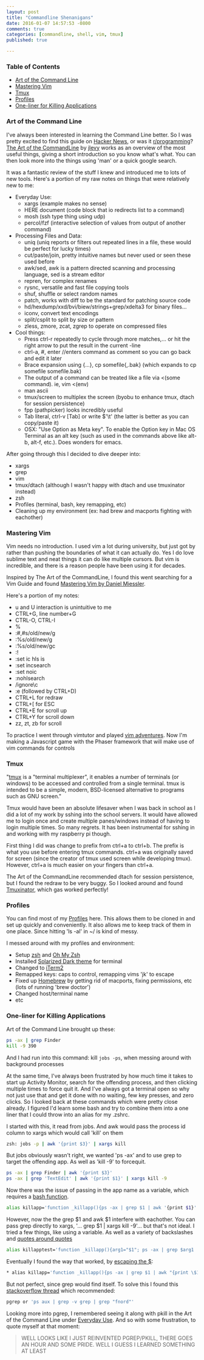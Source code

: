 ```yaml
---
layout: post
title: "Commandline Shenanigans"
date: 2016-01-07 14:57:53 -0800
comments: true
categories: [commandline, shell, vim, tmux]
published: true

---
```


### Table of Contents

* [Art of the Command Line](#artofthecommandline)
* [Mastering Vim](#masteringvim)
* [Tmux](#tmux)
* [Profiles](#profiles)
* [One-liner for Killing Applications](#onelinerforkillingapplications)

<!-- more -->

<a name="artofthecommandline"></a>
### Art of the Command Line

I've always been interested in learning the Command Line better. So I was pretty excited to find this guide on [Hacker News](https://news.ycombinator.com/), or was it [r/programming](https://www.reddit.com/r/programming/)? [The Art of the CommandLine](https://github.com/jlevy/the-art-of-command-line) by [jlevy](https://github.com/jlevy) works as an overview of the most useful things, giving a short introduction so you know what's what. You can then look more into the things using 'man' or a quick google search.

It was a fantastic review of the stuff I knew and introduced me to lots of new tools. Here's a portion of my raw notes on things that were relatively new to me:

* Everyday Use:
  * xargs (example makes no sense)
  * HERE document (code block that io redirects list to a command)
  * mosh (ssh type thing using udp)
  * percol/fzf (interactive selection of values from output of another command)
* Processing Files and Data:
  * uniq (uniq reports or filters out repeated lines in a file, these would be perfect for lucky times)
  * cut/paste/join, pretty intuitive names but never used or seen these used before
  * awk/sed, awk is a pattern directed scanning and processing language, sed is a stream editor
  * repren, for complex renames
  * rysnc, versatile and fast file copying tools
  * shuf, shuffle or select random names
  * patch, works with diff to be the standard for patching source code
  * hd/hexdump/xxd/bvi/biew/strings+grep/xdelta3 for binary files...
  * iconv, convert text encodings
  * split/csplit to split by size or pattern
  * zless, zmore, zcat, zgrep to operate on compressed files
* Cool things:  
  * Press ctrl-r repeatedly to cycle through more matches,... or hit the right arrow to put the result in the current -line
  * ctrl-a, #, enter //enters command as comment so you can go back and edit it later
  * Brace expansion using {...}, cp somefile{,.bak} (which expands to cp somefile somefile.bak) 
  * The output of a command can be treated like a file via <(some command). ie, vim <(env)
  * man ascii
  * tmux/screen to multiplex the screen (byobu to enhance tmux, dtach for session persistence)
  * fpp (pathpicker) looks incredibly useful
  * Tab literal, ctrl-v [Tab] or write $'\t' (the latter is better as you can copy/paste it)
  * OSX: "Use Option as Meta key". To enable the Option key in Mac OS Terminal as an alt key (such as used in the commands above like alt-b, alt-f, etc.). Does wonders for emacs.

After going through this I decided to dive deeper into:

* xargs
* grep
* vim
* tmux/dtach (although I wasn't happy with dtach and use tmuxinator instead)
* zsh
* Profiles (terminal, bash, key remapping, etc)
* Cleaning up my environment (ex: had brew and macports fighting with eachother)

<a name="masteringvim"></a>
### Mastering Vim

Vim needs no introduction. I used vim a lot during university, but just got by rather than pushing the boundaries of what it can actually do. Yes I do love sublime text and neat things it can do like multiple cursors. But vim is incredible, and there is a reason people have been using it for decades.

Inspired by The Art of the CommandLine, I found this went searching for a Vim Guide and found [Mastering Vim by Daniel Miessler](https://danielmiessler.com/study/vim/).

Here's a portion of my notes:

* u and U interaction is unintuitive to me
* CTRL+G, line number+G
* CTRL-O, CTRL-I
* %
* :#,#s/old/new/g
* :%s/old/new/g
* :%s/old/new/gc
* :!
* :set ic hls is
* :set incsearch
* :set noic
* :nohlsearch
* /ignore\c
* :e (followed by CTRL+D)
* CTRL+L for redraw
* CTRL+[ for ESC
* CTRL+E for scroll up
* CTRL+Y for scroll down
* zz, zt, zb for scroll

To practice I went through vimtutor and played [vim adventures](http://vim-adventures.com/). Now I'm making a Javascript game with the Phaser framework that will make use of vim commands for controls

<a name="tmux"></a>
### Tmux

"[tmux](https://tmux.github.io/) is a "terminal multiplexer", it enables a number of terminals (or windows) to be accessed and controlled from a single terminal. tmux is intended to be a simple, modern, BSD-licensed alternative to programs such as GNU screen."

Tmux would have been an absolute lifesaver when I was back in school as I did a lot of my work by sshing into the school servers. It would have allowed me to login once and create multiple panes/windows instead of having to login multiple times. So many regrets. It has been instrumental for sshing in and working with my raspberry pi though.

First thing I did was change to prefix from ctrl+a to ctrl+b. The prefix is what you use before entering tmux commands. ctrl+a was originally saved for screen (since the creator of tmux used screen while developing tmux). However, ctrl+a is much easier on your fingers than ctrl+a.

The Art of the CommandLine recommended dtach for session persistence, but I found the redraw to be very buggy. So I looked around and found [Tmuxinator](https://github.com/tmuxinator/tmuxinator), which gas worked perfectly!

<a name="profiles"></a>
### Profiles

You can find most of my [Profiles](https://github.com/nmlau/profiles) here. This allows them to be cloned in and set up quickly and conveniently. It also allows me to keep track of them in one place. Since hitting 'ls -al' in ~/ is kind of messy.

I messed around with my profiles and environment:

* Setup [zsh](http://www.zsh.org/) and [Oh My Zsh](https://github.com/robbyrussell/oh-my-zsh)
* Installed [Solarized Dark theme](http://ethanschoonover.com/solarized) for terminal
* Changed to [iTerm2](https://www.iterm2.com/)
* Remapped keys: caps to control, remapping vims 'jk' to escape
* Fixed up [Homebrew](http://brew.sh/) by getting rid of macports, fixing permissions, etc (lots of running 'brew doctor')
* Changed host/terminal name
* etc

<a name="onelinerforkillingapplications"></a>
### One-liner for Killing Applications

Art of the Command Line brought up these:

``` bash
ps -ax | grep Finder
kill -9 390
```

And I had run into this command: kill `jobs -ps`, when messing around with background processes

At the same time, I've always been frustrated by how much time it takes to start up Activity Monitor, search for the offending process, and then clicking multiple times to force quit it. And I've always got a terminal open so why not just use that and get it done with no waiting, few key presses, and zero clicks. So I looked back at these commands which were pretty close already. I figured I'd learn some bash and try to combine them into a one liner that I could throw into an alias for my .zshrc.

I started with this, it read from jobs. And awk would pass the process id column to xargs which would call 'kill' on them

``` bash
zsh: jobs -p | awk '{print $3}' | xargs kill
```

But jobs obviously wasn't right, we wanted 'ps -ax' and to use grep to target the offending app. As well as 'kill -9' to forcequit.

``` bash
ps -ax | grep Finder | awk '{print $3}'
ps -ax | grep 'TextEdit' | awk '{print $1}' | xargs kill -9
```

Now there was the issue of passing in the app name as a variable, which requires a [bash function](http://stackoverflow.com/questions/941338/how-to-pass-command-line-arguments-to-a-shell-alias).

``` bash
alias killapp='function _killapp(){ps -ax | grep $1 | awk '{print $1}' | xargs kill -9};_killapp'
```

However, now the the grep $1 and awk $1 interfere with eachother. You can pass grep directly to xargs, '... grep $1 | xargs kill -9'... but that's not ideal. I tried a few things, like using a variable. As well as a variety of backslashes and [quotes around quotes](http://superuser.com/questions/114798/is-there-a-way-to-escape-single-quotes-in-the-shell)

``` bash
alias killapptest='function _killapp(){arg1="$1"; ps -ax | grep $arg1 | awk "{print $1}";_killapp' //using variable
```

Eventually I found the way that worked, by [escaping the $](http://stackoverflow.com/questions/7244534/using-awk-in-bash-alias-or-function):

``` bash
* alias killapp='function _killapp(){ps -ax | grep $1 | awk "{print \$1}" | xargs kill -9};_killapp'
```

But not perfect, since grep would find itself. To solve this I found this [stackoverflow thread](http://unix.stackexchange.com/questions/74185/how-can-i-prevent-grep-from-showing-up-in-ps-results) which recommended: 

``` bash
pgrep or 'ps aux | grep -v grep | grep "fnord"'
```

Looking more into pgrep, I remembered seeing it along with pkill in the Art of the Command Line under [Everyday Use](https://github.com/jlevy/the-art-of-command-line#everyday-use). And so with some frustration, to quote myself at that moment:

> WELL LOOKS LIKE I JUST REINVENTED PGREP/PKILL, THERE GOES AN HOUR AND SOME PRIDE. WELL I GUESS I LEARNED SOMETHING AT LEAST
